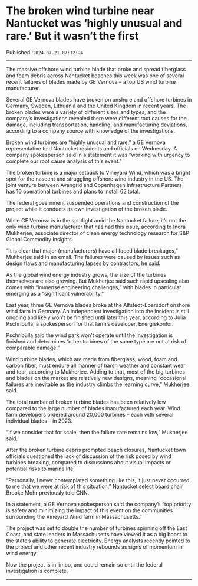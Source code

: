 # The broken wind turbine near Nantucket was ‘highly unusual and rare.’ But it wasn’t the first

Published :`2024-07-21 07:12:24`

---

The massive offshore wind turbine blade that broke and spread fiberglass and foam debris across Nantucket beaches this week was one of several recent failures of blades made by GE Vernova – a top US wind turbine manufacturer.

Several GE Vernova blades have broken on onshore and offshore turbines in Germany, Sweden, Lithuania and the United Kingdom in recent years. The broken blades were a variety of different sizes and types, and the company’s investigations revealed there were different root causes for the damage, including transportation, handling, and manufacturing deviations, according to a company source with knowledge of the investigations.

Broken wind turbines are “highly unusual and rare,” a GE Vernova representative told Nantucket residents and officials on Wednesday. A company spokesperson said in a statement it was “working with urgency to complete our root cause analysis of this event.”

The broken turbine is a major setback to Vineyard Wind, which was a bright spot for the nascent and struggling offshore wind industry in the US. The joint venture between Avangrid and Copenhagen Infrastructure Partners has 10 operational turbines and plans to install 62 total.

The federal government suspended operations and construction of the project while it conducts its own investigation of the broken blade.

While GE Vernova is in the spotlight amid the Nantucket failure, it’s not the only wind turbine manufacturer that has had this issue, according to Indra Mukherjee, associate director of clean energy technology research for S&P Global Commodity Insights.

“It is clear that major (manufacturers) have all faced blade breakages,” Mukherjee said in an email. The failures were caused by issues such as design flaws and manufacturing lapses by contractors, he said.

As the global wind energy industry grows, the size of the turbines themselves are also growing. But Mukherjee said such rapid upscaling also comes with “immense engineering challenges,” with blades in particular emerging as a “significant vulnerability.”

Last year, three GE Vernova blades broke at the Alfstedt-Ebersdorf onshore wind farm in Germany. An independent investigation into the incident is still ongoing and likely won’t be finished until later this year, according to Julia Pschribülla, a spokesperson for that farm’s developer, Energiekontor.

Pschribülla said the wind park won’t operate until the investigation is finished and determines “other turbines of the same type are not at risk of comparable damage.”

Wind turbine blades, which are made from fiberglass, wood, foam and carbon fiber, must endure all manner of harsh weather and constant wear and tear, according to Mukherjee. Adding to that, most of the big turbines and blades on the market are relatively new designs, meaning “occasional failures are inevitable as the industry climbs the learning curve,” Mukherjee said.

The total number of broken turbine blades has been relatively low compared to the large number of blades manufactured each year. Wind farm developers ordered around 20,000 turbines – each with several individual blades – in 2023.

“If we consider that for scale, then the failure rate remains low,” Mukherjee said.

After the broken turbine debris prompted beach closures, Nantucket town officials questioned the lack of discussion of the risk posed by wind turbines breaking, compared to discussions about visual impacts or potential risks to marine life.

“Personally, I never contemplated something like this, it just never occurred to me that we were at risk of this situation,” Nantucket select board chair Brooke Mohr previously told CNN.

In a statement, a GE Vernova spokesperson said the company’s “top priority is safety and minimizing the impact of this event on the communities surrounding the Vineyard Wind farm in Massachusetts.”

The project was set to double the number of turbines spinning off the East Coast, and state leaders in Massachusetts have viewed it as a big boost to the state’s ability to generate electricity. Energy analysts recently pointed to the project and other recent industry rebounds as signs of momentum in wind energy.

Now the project is in limbo, and could remain so until the federal investigation is complete.

---

